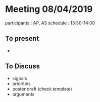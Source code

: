 # Meeting 08/04/2019

participants : AP, AS
schedule : 13:30-14:00

## To present

- 

## To Discuss

* signals
* priorities
* poster draft (check template)
* arguments
